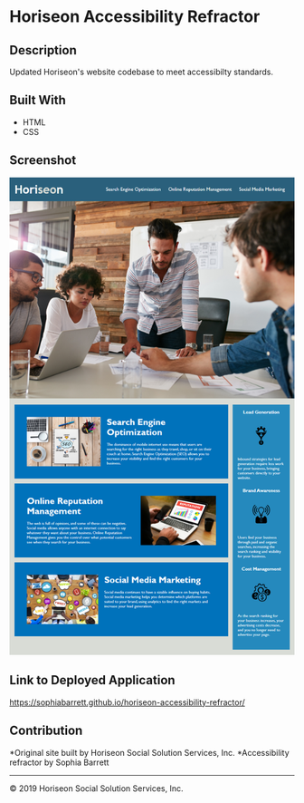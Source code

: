 # Horiseon Accessibility Refractor

## Description
Updated Horiseon's website codebase to meet accessibilty standards.

## Built With
* HTML
* CSS

## Screenshot
![Horiseon website mockup](./assets/images/horiseon-mockup.png "Horiseon website mockup")

## Link to Deployed Application
https://sophiabarrett.github.io/horiseon-accessibility-refractor/

## Contribution
*Original site built by Horiseon Social Solution Services, Inc.
*Accessibility refractor by Sophia Barrett

---
© 2019 Horiseon Social Solution Services, Inc.